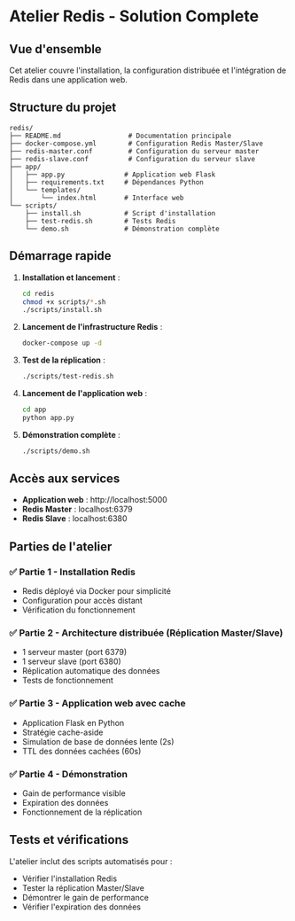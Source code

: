 # Atelier Redis - Solution Complete

## Vue d'ensemble

Cet atelier couvre l'installation, la configuration distribuée et l'intégration de Redis dans une application web.

## Structure du projet

```
redis/
├── README.md                 # Documentation principale
├── docker-compose.yml        # Configuration Redis Master/Slave
├── redis-master.conf         # Configuration du serveur master
├── redis-slave.conf          # Configuration du serveur slave
├── app/
│   ├── app.py               # Application web Flask
│   ├── requirements.txt     # Dépendances Python
│   └── templates/
│       └── index.html       # Interface web
└── scripts/
    ├── install.sh           # Script d'installation
    ├── test-redis.sh        # Tests Redis
    └── demo.sh              # Démonstration complète
```

## Démarrage rapide

1. **Installation et lancement** :
   ```bash
   cd redis
   chmod +x scripts/*.sh
   ./scripts/install.sh
   ```

2. **Lancement de l'infrastructure Redis** :
   ```bash
   docker-compose up -d
   ```

3. **Test de la réplication** :
   ```bash
   ./scripts/test-redis.sh
   ```

4. **Lancement de l'application web** :
   ```bash
   cd app
   python app.py
   ```

5. **Démonstration complète** :
   ```bash
   ./scripts/demo.sh
   ```

## Accès aux services

- **Application web** : http://localhost:5000
- **Redis Master** : localhost:6379
- **Redis Slave** : localhost:6380

## Parties de l'atelier

### ✅ Partie 1 - Installation Redis
- Redis déployé via Docker pour simplicité
- Configuration pour accès distant
- Vérification du fonctionnement

### ✅ Partie 2 - Architecture distribuée (Réplication Master/Slave)
- 1 serveur master (port 6379)
- 1 serveur slave (port 6380)
- Réplication automatique des données
- Tests de fonctionnement

### ✅ Partie 3 - Application web avec cache
- Application Flask en Python
- Stratégie cache-aside
- Simulation de base de données lente (2s)
- TTL des données cachées (60s)

### ✅ Partie 4 - Démonstration
- Gain de performance visible
- Expiration des données
- Fonctionnement de la réplication

## Tests et vérifications

L'atelier inclut des scripts automatisés pour :
- Vérifier l'installation Redis
- Tester la réplication Master/Slave
- Démontrer le gain de performance
- Vérifier l'expiration des données

